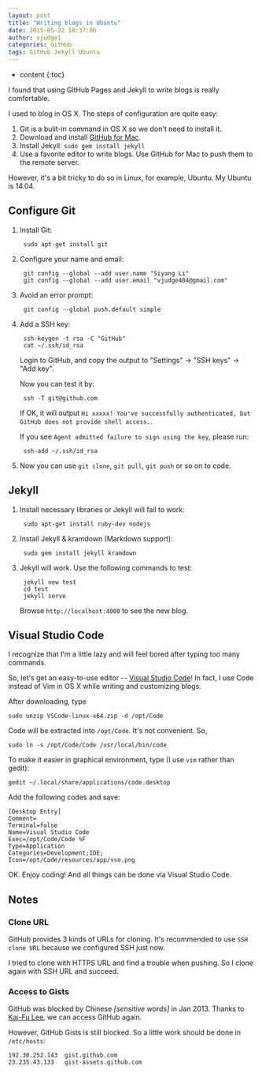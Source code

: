```yaml
---
layout: post
title: "Writing blogs in Ubuntu"
date: 2015-05-22 18:37:06
author: vjudge1
categories: GitHub
tags: GitHub Jekyll Ubuntu
---
```


* content
{:toc}

I found that using GitHub Pages and Jekyll to write blogs is really comfortable. 

I used to blog in OS X. The steps of configuration are quite easy:

1. Git is a bulit-in command in OS X so we don't need to install it.
2. Download and install [GitHub for Mac](https://mac.github.com).
3. Install Jekyll: `sudo gem install jekyll`
4. Use a favorite editor to write blogs. Use GitHub for Mac to push them to the remote server.

However, it's a bit tricky to do so in Linux, for example, Ubuntu. My Ubuntu is 14.04.





## Configure Git

1. Install Git: 

		sudo apt-get install git
	
2. Configure your name and email:

		git config --global --add user.name "Siyang Li"
		git config --global --add user.email "vjudge404@gmail.com"
	
3. Avoid an error prompt:

		git config --global push.default simple

4. Add a SSH key:

		ssh-keygen -t rsa -C "GitHub"
		cat ~/.ssh/id_rsa
		
	Login to GitHub, and copy the output to "Settings" -> "SSH keys" -> "Add key".
	
	Now you can test it by:
	
		ssh -T git@github.com
	
	If OK, it will output `Hi xxxxx! You've successfully authenticated, but GitHub does not provide shell access.`.
	
	If you see `Agent admitted failure to sign using the key`, please run:
	
		ssh-add ~/.ssh/id_rsa
	
5. Now you can use `git clone`, `git pull`, `git push` or so on to code.

## Jekyll

1. Install necessary libraries or Jekyll will fail to work:

		sudo apt-get install ruby-dev nodejs
		
2. Install Jekyll & kramdown (Markdown support):

		sudo gem install jekyll kramdown

3. Jekyll will work. Use the following commands to test:

		jekyll new test
		cd test
		jekyll serve
	
	Browse `http://localhost:4000` to see the new blog.

## Visual Studio Code

I recognize that I'm a little lazy and will feel bored after typing too many commands. 

So, let's get an easy-to-use editor -- [Visual Studio Code](https://code.visualstudio.com)! In fact, I use Code instead of Vim in OS X while writing and customizing blogs.

After downloading, type

	sudo unzip VSCode-linux-x64.zip -d /opt/Code
	
Code will be extracted into `/opt/Code`. It's not convenient. So,

	sudo ln -s /opt/Code/Code /usr/local/bin/code
	
To make it easier in graphical environment, type (I use `vim` rather than gedit): 

	gedit ~/.local/share/applications/code.desktop
	
Add the following codes and save:
	
	[Desktop Entry]
	Comment=
	Terminal=false
	Name=Visual Studio Code
	Exec=/opt/Code/Code %F
	Type=Application
	Categories=Development;IDE;
	Icon=/opt/Code/resources/app/vso.png
	
OK. Enjoy coding! And all things can be done via Visual Studio Code.

## Notes

### Clone URL

GitHub provides 3 kinds of URLs for cloning. It's recommended to use `SSH clone URL` because we configured SSH just now. 

I tried to clone with HTTPS URL and find a trouble when pushing. So I clone again with SSH URL and succeed.

### Access to Gists

GitHub was blocked by Chinese *\[sensitive words\]* in Jan 2013. Thanks to [Kai-Fu Lee](http://weibo.com/kaifulee?stat_date=201301&page=4), we can access GitHub again.

However, GitHub Gists is still blocked. So a little work should be done in `/etc/hosts`:

	192.30.252.143	gist.github.com
	23.235.43.133	gist-assets.github.com